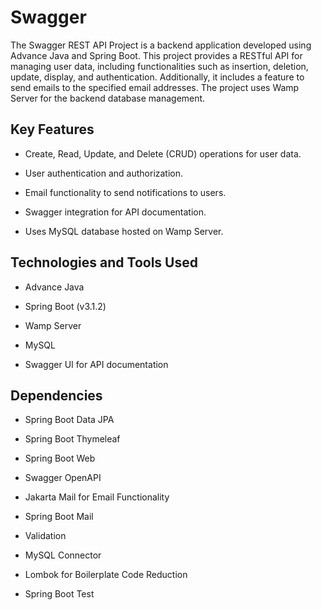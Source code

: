 # Swagger

The Swagger REST API Project is a backend application developed using Advance Java and Spring Boot. This project provides a RESTful API for managing user data, including functionalities such as insertion, deletion, update, display, and authentication. Additionally, it includes a feature to send emails to the specified email addresses. The project uses Wamp Server for the backend database management.

## Key Features

- Create, Read, Update, and Delete (CRUD) operations for user data.

- User authentication and authorization.

- Email functionality to send notifications to users.

- Swagger integration for API documentation.

- Uses MySQL database hosted on Wamp Server.

## Technologies and Tools Used

- Advance Java

- Spring Boot (v3.1.2)

- Wamp Server

- MySQL

- Swagger UI for API documentation

## Dependencies

- Spring Boot Data JPA
  
- Spring Boot Thymeleaf

- Spring Boot Web

- Swagger OpenAPI

- Jakarta Mail for Email Functionality

- Spring Boot Mail

- Validation

- MySQL Connector

- Lombok for Boilerplate Code Reduction

- Spring Boot Test
